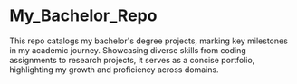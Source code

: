 # My_Bachelor_Repo
This repo catalogs my bachelor's degree projects, marking key milestones in my academic journey. Showcasing diverse skills from coding assignments to research projects, it serves as a concise portfolio, highlighting my growth and proficiency across domains.
